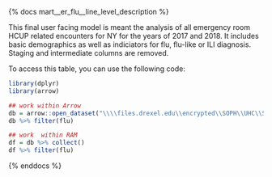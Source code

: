 {% docs mart__er_flu__line_level_description %}

This final user facing model is meant the analysis of all emergency room HCUP related encounters for NY for the years of 2017 and 2018. It includes basic demographics as well as indiciators for flu, flu-like or ILI diagnosis. Staging and intermediate columns are removed.

To access this table, you can use the following code:

```r
library(dplyr)
library(arrow)

## work within Arrow 
db = arrow::open_dataset("\\\\files.drexel.edu\\encrypted\\SOPH\\UHC\\SchnakeMahl_HCUP\\dbt\\v0\\models\\mart__er_flu__line_level.parquet")
db %>% filter(flu) 

## work  within RAM
df = db %>% collect()
df %>% filter(flu) 

```
 

{% enddocs %}
